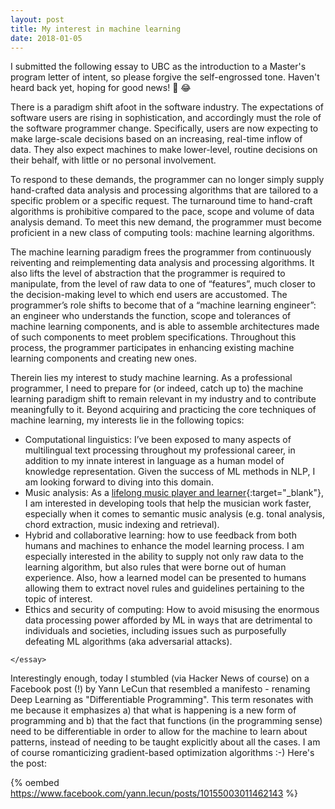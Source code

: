 ```yaml
---
layout: post
title: My interest in machine learning
date: 2018-01-05
---
```

I submitted the following essay to UBC as the introduction to a Master's program letter of intent, so please forgive the self-engrossed tone. Haven't heard back yet, hoping for good news! :crossed_fingers: :joy:

There is a paradigm shift afoot in the software industry. The expectations of software users are rising in sophistication, and accordingly must the role of the software programmer change. Specifically, users are now expecting to make large-scale decisions based on an increasing, real-time inflow of data. They also expect machines to make lower-level, routine decisions on their behalf, with little or no personal involvement.

To respond to these demands, the programmer can no longer simply supply hand-crafted data analysis and processing algorithms that are tailored to a specific problem or a specific request. The turnaround time to hand-craft algorithms is prohibitive compared to the pace, scope and volume of data analysis demand. To meet this new demand, the programmer must become proficient in a new class of computing tools: machine learning algorithms.

The machine learning paradigm frees the programmer from continuously reiventing and reimplementing data analysis and processing algorithms. It also lifts the level of abstraction that the programmer is required to manipulate, from the level of raw data to one of “features”, much closer to the decision-making level to which end users are accustomed. The programmer’s role shifts to become that of a “machine learning engineer”: an engineer who understands the function, scope and tolerances of machine learning components, and is able to assemble architectures made of such components to meet problem specifications. Throughout this process, the programmer participates in enhancing existing machine learning components and creating new ones.

Therein lies my interest to study machine learning. As a professional programmer, I need to prepare for (or indeed, catch up to) the machine learning paradigm shift to remain relevant in my industry and to contribute meaningfully to it. Beyond acquiring and practicing the core techniques of machine learning, my interests lie in the following topics:
- Computational linguistics: I’ve been exposed to many aspects of multilingual text processing throughout my professional career, in addition to my innate interest in language as a human model of knowledge representation. Given the success of ML methods in NLP, I am looking forward to diving into this domain.
- Music analysis: As a [lifelong music player and learner](https://musescore.com/infojunkie){:target="_blank"}, I am interested in developing tools that help the musician work faster, especially when it comes to semantic music analysis (e.g. tonal analysis, chord extraction, music indexing and retrieval).
- Hybrid and collaborative learning: how to use feedback from both humans and machines to enhance the model learning process. I am especially interested in the ability to supply not only raw data to the learning algorithm, but also rules that were borne out of human experience. Also, how a learned model can be presented to humans allowing them to extract novel rules and guidelines pertaining to the topic of interest.
- Ethics and security of computing: How to avoid misusing the enormous data processing power afforded by ML in ways that are detrimental to individuals and societies, including issues such as purposefully defeating ML algorithms (aka adversarial attacks).

`</essay>`

Interestingly enough, today I stumbled (via Hacker News of course) on a Facebook post (!) by Yann LeCun that resembled a manifesto - renaming Deep Learning as "Differentiable Programming". This term resonates with me because it emphasizes a) that what is happening is a new form of programming and b) that the fact that functions (in the programming sense) need to be differentiable in order to allow for the machine to learn about patterns, instead of needing to be taught explicitly about all the cases. I am of course romanticizing gradient-based optimization algorithms :-) Here's the post:

{% oembed https://www.facebook.com/yann.lecun/posts/10155003011462143 %}
